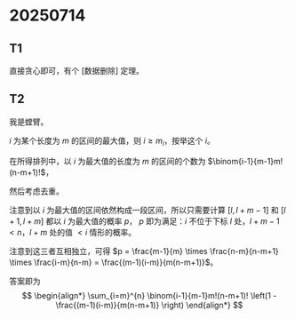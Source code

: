 # 20250714

## T1

直接贪心即可，有个 [数据删除] 定理。

## T2

我是螳臂。

 $i$ 为某个长度为 $m$ 的区间的最大值，则 $i \geq m_i$，按举这个 $i$。

在所得排列中，以 $i$ 为最大值的长度为 $m$ 的区间的个数为 $\binom{i-1}{m-1}m!(n-m+1)!$，

然后考虑去重。

注意到以 $i$ 为最大值的区间依然构成一段区间，所以只需要计算 $[l, l+m-1]$ 和 $[l+1, l+m]$ 都以 $i$ 为最大值的概率 $p$， $p$ 即为满足：$i$ 不位于下标 $l$ 处，$l+m-1 < n$，$l+m$ 处的值 $<i$ 情形的概率。

注意到这三者互相独立，可得 $p = \frac{m-1}{m} \times \frac{n-m}{n-m+1} \times \frac{i-m}{n-m} = \frac{(m-1)(i-m)}{m(n-m+1)}$。

答案即为
$$
\begin{align*}
\sum_{i=m}^{n} \binom{i-1}{m-1}m!(n-m+1)! \left(1 - \frac{(m-1)(i-m)}{m(n-m+1)} \right)
\end{align*}
$$
